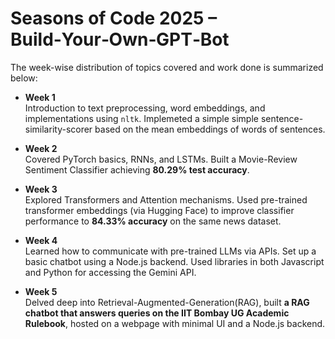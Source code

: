 # Seasons of Code 2025 – Build‑Your‑Own‑GPT‑Bot

The week-wise distribution of topics covered and work done is summarized below:

- **Week 1**  
  Introduction to text preprocessing, word embeddings, and implementations using `nltk`. Implemeted a simple simple sentence-similarity-scorer based on the mean embeddings of words of sentences.

- **Week 2**  
  Covered PyTorch basics, RNNs, and LSTMs. Built a Movie-Review Sentiment Classifier achieving **80.29% test accuracy**.

- **Week 3**  
  Explored Transformers and Attention mechanisms. Used pre-trained transformer embeddings (via Hugging Face) to improve classifier performance to **84.33% accuracy** on the same news dataset.

- **Week 4**  
  Learned how to communicate with pre-trained LLMs via APIs. Set up a basic chatbot using a Node.js backend. Used libraries in both Javascript and Python for accessing the Gemini API.

- **Week 5**  
  Delved deep into Retrieval-Augmented-Generation(RAG), built **a RAG chatbot that answers queries on the IIT Bombay UG Academic Rulebook**, hosted on a webpage with minimal UI and a Node.js backend.
